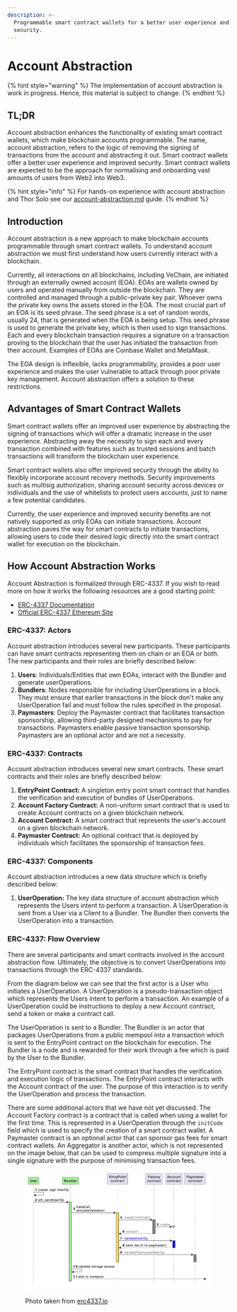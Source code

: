```yaml
---
description: >-
  Programmable smart contract wallets for a better user experience and improved
  security.
---
```


# Account Abstraction

{% hint style="warning" %}
The implementation of account abstraction is work in progress. Hence, this material is subject to change.
{% endhint %}

## TL;DR

Account abstraction enhances the functionality of existing smart contract wallets, which make blockchain accounts programmable. The name, account abstraction, refers to the logic of removing the signing of transactions from the account and abstracting it out. Smart contract wallets offer a better user experience and improved security. Smart contract wallets are expected to be the approach for normalising and onboarding vast amounts of users from Web2 into Web3.

{% hint style="info" %}
For hands-on experience with account abstraction and Thor Solo see our [account-abstraction.md](../../start-building/account-abstraction.md "mention") guide.
{% endhint %}

## Introduction

Account abstraction is a new approach to make blockchain accounts programmable through smart contract wallets. To understand account abstraction we must first understand how users currently interact with a blockchain.

Currently, all interactions on all blockchains, including VeChain, are initiated through an externally owned account (EOA). EOAs are wallets owned by users and operated manually from outside the blockchain. They are controlled and managed through a public-private key pair. Whoever owns the private key owns the assets stored in the EOA. The most crucial part of an EOA is its seed phrase. The seed phrase is a set of random words, usually 24, that is generated when the EOA is being setup. This seed phrase is used to generate the private key, which is then used to sign transactions. Each and every blockchain transaction requires a signature on a transaction proving to the blockchain that the user has initiated the transaction from their account. Examples of EOAs are Coinbase Wallet and MetaMask.

The EOA design is inflexible, lacks programmability, provides a poor user experience and makes the user vulnerable to attack through poor private key management. Account abstraction offers a solution to these restrictions.

## Advantages of Smart Contract Wallets

Smart contract wallets offer an improved user experience by abstracting the signing of transactions which will offer a dramatic increase in the user experience. Abstracting away the necessity to sign each and every transaction combined with features such as trusted sessions and batch transactions will transform the blockchain user experience.

Smart contract wallets also offer improved security through the ability to flexibly incorporate account recovery methods. Security improvements such as multisig authorization, sharing account security across devices or individuals and the use of whitelists to protect users accounts, just to name a few potential candidates.

Currently, the user experience and improved security benefits are not natively supported as only EOAs can initiate transactions. Account abstraction paves the way for smart contracts to initiate transactions, allowing users to code their desired logic directly into the smart contract wallet for execution on the blockchain.

## How Account Abstraction Works

Account Abstraction is formalized through ERC-4337. If you wish to read more on how it works the following resources are a good starting point:

* [ERC-4337 Documentation](https://www.erc4337.io/docs)
* [Official ERC-4337 Ethereum Site](https://eips.ethereum.org/EIPS/eip-4337)

### ERC-4337: Actors

Account abstraction introduces several new participants. These participants can have smart contracts representing them on chain or an EOA or both. The new participants and their roles are briefly described below:

1. **Users**: Individuals/Entities that own EOAs, interact with the Bundler and generate userOperations.
2. **Bundlers**: Nodes responsible for including UserOperations in a block. They must ensure that earlier transactions in the block don't make any UserOperation fail and must follow the rules specified in the proposal.
3. **Paymasters**: Deploy the Paymaster contract that facilitates transaction sponsorship, allowing third-party designed mechanisms to pay for transactions. Paymasters enable passive transaction sponsorship. Paymasters are an optional actor and are not a necessity.

### ERC-4337: Contracts

Account abstraction introduces several new smart contracts. These smart contracts and their roles are briefly described below:

1. **EntryPoint Contract:** A singleton entry point smart contract that handles the verification and execution of bundles of UserOperations.
2. **Account Factory Contract:** A non-uniform smart contract that is used to create Account contracts on a given blockchain network.
3. **Account Contract:** A smart contract that represents the user's account on a given blockchain network.
4. **Paymaster Contract:** An optional contract that is deployed by individuals which facilitates the sponsorship of transaction fees.

### ERC-4337: Components

Account abstraction introduces a new data structure which is briefly described below:

1. **UserOperation:** The key data structure of account abstraction which represents the Users intent to perform a transaction. A UserOperation is sent from a User via a Client to a Bundler. The Bundler then converts the UserOperation into a transaction.

### ERC-4337: Flow Overview

There are several participants and smart contracts involved in the account abstraction flow. Ultimately, the objective is to convert UserOperations into transactions through the ERC-4337 standards.

From the diagram below we can see that the first actor is a User who initiates a UserOperation. A UserOperation is a pseudo-transaction object which represents the Users intent to perform a transaction. An example of a UserOperation could be instructions to deploy a new Account contract, send a token or make a contract call.

The UserOperation is sent to a Bundler. The Bundler is an actor that packages UserOperations from a public mempool into a transaction which is sent to the EntryPoint contract on the blockchain for execution. The Bundler is a node and is rewarded for their work through a fee which is paid by the User to the Bundler.

The EntryPoint contract is the smart contract that handles the verification and execution logic of transactions. The EntryPoint contract interacts with the Account contract of the user. The purpose of this interaction is to verify the UserOperation and process the transaction.

There are some additional actors that we have not yet discussed. The Account Factory contract is a contract that is called when using a wallet for the first time. This is represented in a UserOperation through the `initCode` field which is used to specify the creation of a smart contract wallet. A Paymaster contract is an optional actor that can sponsor gas fees for smart contract wallets. An Aggregator is another actor, which is not represented on the image below, that can be used to compress multiple signature into a single signature with the purpose of minimising transaction fees.

<figure><img src="../../.gitbook/assets/image.png" alt=""><figcaption><p>Photo taken from <a href="https://www.erc4337.io/docs/understanding-ERC-4337/architecture">erc4337.io</a></p></figcaption></figure>
